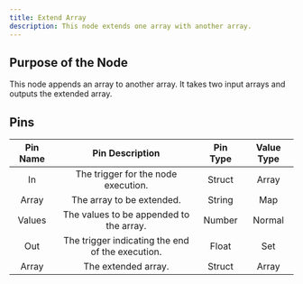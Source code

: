 ```yaml
---
title: Extend Array
description: This node extends one array with another array.
---
```


## Purpose of the Node
This node appends an array to another array. It takes two input arrays and outputs the extended array.

## Pins

| Pin Name | Pin Description | Pin Type | Value Type |
|:----------:|:-------------:|:------:|:------:|
| In | The trigger for the node execution. | Struct | Array |
| Array | The array to be extended. | String | Map |
| Values | The values to be appended to the array. | Number | Normal |
| Out | The trigger indicating the end of the execution. | Float | Set |
| Array | The extended array. | Struct | Array |